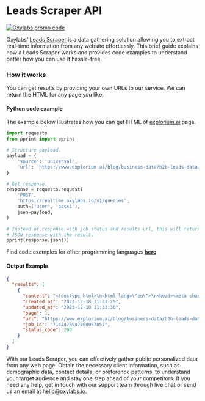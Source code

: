 # Leads Scraper API

[![Oxylabs promo code](https://user-images.githubusercontent.com/129506779/250792357-8289e25e-9c36-4dc0-a5e2-2706db797bb5.png)](https://oxylabs.go2cloud.org/aff_c?offer_id=7&aff_id=877&url_id=112)

Oxylabs’ [Leads Scraper](https://oxylabs.io/products/scraper-api/web/leads-scraper?utm_source=github&utm_medium=repositories&utm_campaign=product) is a data gathering solution allowing you to extract real-time information from any website effortlessly. This brief guide explains how a Leads Scraper works and provides code examples to understand better how you can use it hassle-free.

### How it works

You can get results by providing your own URLs to our service. We can return the HTML for any page you like.

#### Python code example

The example below illustrates how you can get HTML of [explorium.ai](https://www.explorium.ai/blog/business-data/b2b-leads-data/#) page.

```python
import requests
from pprint import pprint

# Structure payload.
payload = {
    'source': 'universal',
    'url': 'https://www.explorium.ai/blog/business-data/b2b-leads-data/#'
}

# Get response.
response = requests.request(
    'POST',
    'https://realtime.oxylabs.io/v1/queries',
    auth=('user', 'pass1'),
    json=payload,
)

# Instead of response with job status and results url, this will return the
# JSON response with the result.
pprint(response.json())
```
Find code examples for other programming languages [**here**](https://github.com/oxylabs/leads-scraper/tree/main/code%20examples)

#### Output Example
```json
{
  "results": [
    {
      "content": "<!doctype html>\n<html lang=\"en\">\n<head><meta charset=\"UTF-8\"><script>if(navigator.userAgent.match(/M ... </html>",
      "created_at": "2023-12-18 11:33:25",
      "updated_at": "2023-12-18 11:33:30",
      "page": 1,
      "url": "https://www.explorium.ai/blog/business-data/b2b-leads-data/#",
      "job_id": "7142476947208057857",
      "status_code": 200
    }
  ]
}
```
With our Leads Scraper, you can effectively gather public personalized data from any web page. Obtain the necessary client information, such as demographic data, contact details, or preference patterns, to understand your target audience and stay one step ahead of your competitors. If you need any help, get in touch with our support team through live chat or send us an email at hello@oxylabs.io.
